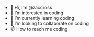 - 👋 Hi, I’m @zaccross
- 👀 I’m interested in coding
- 🌱 I’m currently learning coding
- 💞️ I’m looking to collaborate on coding
- 📫 How to reach me coding

<!---
zaccross/zaccross is a ✨ special ✨ repository because its `README.md` (this file) appears on your GitHub profile.
You can click the Preview link to take a look at your changes.
--->
